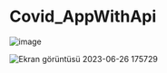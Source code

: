 # Covid_AppWithApi
![image](https://github.com/balkayunus7/Covid_AppWithApi/assets/98759759/7b716267-8a0a-435a-93fa-380b3aa2c719)

![Ekran görüntüsü 2023-06-26 175729](https://github.com/balkayunus7/Covid_AppWithApi/assets/98759759/8fb6f4db-a9cb-49c8-8df4-6a000c4cb98f)
